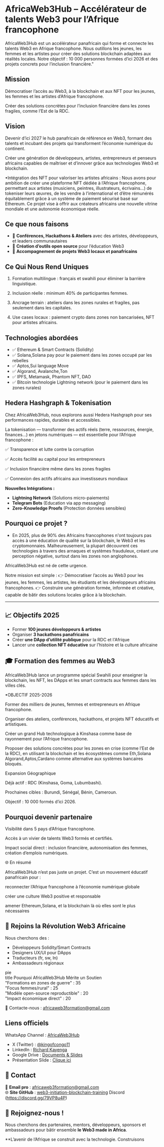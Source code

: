 # AfricaWeb3Hub – Accélérateur de talents Web3 pour l’Afrique francophone

 AfricaWeb3Hub est un accélérateur panafricain qui forme et connecte les talents Web3 en Afrique francophone. Nous outillons les jeunes, les femmes et les artistes pour créer des solutions blockchain adaptées aux réalités locales. Notre objectif : 10 000 personnes formées d’ici 2026 et des projets concrets pour l’inclusion financière."

##  Mission

Démocratiser l’accès au Web3, à la blockchain et aux NFT pour les jeunes, les femmes et les artistes d’Afrique francophone.

Créer des solutions concrètes pour l’inclusion financière dans les zones fragiles, comme l’Est de la RDC.

##  Vision

Devenir d’ici 2027 le hub panafricain de référence en Web3, formant des talents et incubant des projets qui transforment l’économie numérique du continent.

Créer une génération de développeurs, artistes, entrepreneurs et penseurs africains capables de maîtriser et d’innover grâce aux technologies Web3 et blockchain.

•Intégration des NFT pour valoriser les artistes africains :
Nous avons pour ambition de créer une plateforme NFT dédiée à l’Afrique francophone, permettant aux artistes (musiciens, peintres, illustrateurs, écrivains…) de tokeniser leurs œuvres, de les vendre à l’international et d’être rémunérés équitablement grâce à un système de paiement sécurisé basé sur Ethereum.
Ce projet vise à offrir aux créateurs africains une nouvelle vitrine mondiale et une autonomie économique réelle.


##  Ce que nous faisons


- 🔹 **Conférences, Hackathons & Ateliers** avec des artistes, développeurs, et leaders communautaires
- 🔹 **Création d’outils open source** pour l’éducation Web3
- 🔹 **Accompagnement de projets Web3 locaux et panafricains**


## Ce Qui Nous Rend Uniques

1. Formation multilingue : français et swahili pour éliminer la barrière linguistique.


2. Inclusion réelle : minimum 40% de participantes femmes.


3. Ancrage terrain : ateliers dans les zones rurales et fragiles, pas seulement dans les capitales.


4. Use cases locaux : paiement crypto dans zones non bancarisées, NFT pour artistes africains.


##  Technologies abordées

- ✅ Ethereum & Smart Contracts (Solidity)
- ✅ Solana,Solana pay pour le paiement dans les zones occupé par les rebelles 
- ✅ Aptos,Sui language Move 
- ✅ Algorand, Avalanche,Ton 
- ✅ IPFS, Metamask, Phantom NFT, DAO
- ✅ Bitcoin technologie Lightning network (pour le paiement dans les zones rurales)

##  Hedera Hashgraph & Tokenisation

Chez AfricaWeb3Hub, nous explorons aussi Hedera Hashgraph pour ses performances rapides, durables et accessibles.

La tokenisation — transformer des actifs réels (terre, ressources, énergie, finances…) en jetons numériques — est essentielle pour l’Afrique francophone :

✅ Transparence et lutte contre la corruption

✅ Accès facilité au capital pour les entrepreneurs

✅ Inclusion financière même dans les zones fragiles

✅ Connexion des actifs africains aux investisseurs mondiaux

**Nouvelles Intégrations :**
-  **Lightning Network** (Solutions micro-paiements)
-  **Telegram Bots** (Education via app messaging)
-  **Zero-Knowledge Proofs** (Protection données sensibles)

##  Pourquoi ce projet ?

-  En 2025, plus de 90% des Africains francophones n'ont toujours pas accès à une éducation de qualité sur la blockchain, le Web3 et les cryptomonnaies. Malheureusement, la plupart découvrent ces technologies à travers des arnaques et systèmes frauduleux, créant une perception négative, surtout dans les zones non anglophones.

AfricaWeb3Hub est né de cette urgence.

Notre mission est simple :
👉 Démocratiser l’accès au Web3 pour les jeunes, les femmes, les artistes, les étudiants et les développeurs africains francophones.
👉 Construire une génération formée, informée et créative, capable de bâtir des solutions locales grâce à la blockchain.

---

## 📈 Objectifs 2025

- Former **100 jeunes développeurs & artistes**
- Organiser **3 hackathons panafricains**
- Créer **une DApp d’utilité publique** pour la RDC et l'Afrique 
- Lancer une **collection NFT éducative** sur l’histoire et la culture africaine


<section id="women">
  <h2>🎓 Formation des femmes au Web3</h2>
  <p>AfricaWeb3Hub lance un programme spécial Swahili pour enseigner la blockchain, les NFT, les DApps et les smart contracts aux femmes dans les villes clés.</p>
 

•OBJECTIF 2025-2026

Former des milliers de jeunes, femmes et entrepreneurs en Afrique francophone.

Organiser des ateliers, conférences, hackathons, et projets NFT éducatifs et artistiques.

Créer un grand Hub technologique à Kinshasa comme base de rayonnement pour l’Afrique francophone.

Proposer des solutions concrètes pour les zones en crise (comme l’Est de la RDC), en utilisant la blockchain et les écosystèmes comme Eth,Solana Algorand,Aptos,Cardano comme alternative aux systèmes bancaires bloqués.

Expansion Géographique

Déjà actif : RDC (Kinshasa, Goma, Lubumbashi).

Prochaines cibles : Burundi, Sénégal, Bénin, Cameroun.

Objectif : 10 000 formés d’ici 2026.

## Pourquoi devenir partenaire

Visibilité dans 5 pays d’Afrique francophone.

Accès à un vivier de talents Web3 formés et certifiés.

Impact social direct : inclusion financière, autonomisation des femmes, création d’emplois numériques.


🌐 En résumé

AfricaWeb3Hub n’est pas juste un projet.
C’est un mouvement éducatif panafricain pour :

reconnecter l’Afrique francophone à l’économie numérique globale

créer une culture Web3 positive et responsable

amener Ethereum,Solana, et la blockchain là où elles sont le plus nécessaires

## 🤝 Rejoins la Révolution Web3 Africaine

Nous cherchons des :
- Développeurs Solidity/Smart Contracts
- Designers UX/UI pour DApps
- Traducteurs (fr, sw, ln)
- Ambassadeurs régionaux

pie  
    title Pourquoi AfricaWeb3Hub Mérite un Soutien  
    "Formations en zones de guerre" : 35  
    "Focus femmes/rural" : 25  
    "Modèle open-source reproductible" : 20  
    "Impact économique direct" : 20  

📩 Contacte-nous : africaweb3formation@gmail.com
##  Liens officiels

WhatsApp Channel : [AfricaWeb3Hub](https://whatsapp.com/channel/0029VbAlF1b4NVifro5AMV3b)  
- X (Twitter) : [@kingofcongo11](https://twitter.com/kingofcongo11)  
- LinkedIn : [Richard Kayenga](https://www.linkedin.com/in/richard-kayenga-884a69b8)  
- Google Drive : [Documents & Slides](https://drive.google.com/drive/folders/1Txfh4MqodvES3CYhgFQJnRMl5M_BRlxe)  
- Présentation Slide : [Clique ici](https://docs.google.com/presentation/d/1Pe4A_XbUQuyTeikiRfDRqpLO3ADclTkNcyAdTEhs4tM/edit?usp=drivesdk)



## 👥 Contact

📧 **Email pro** : africaweb3formation@gmail.com  
🌐 **Site GitHub** : [web3-initiation-blockchain-training](https://github.com/Prince2993/web3-initiation-blockchain-training)
Discord (https://discord.gg/79VP8u4P)
## 🤝 Rejoignez-nous !

Nous cherchons des partenaires, mentors, développeurs, sponsors et ambassadeurs pour bâtir ensemble **le Web3 made in Africa**.

**L’avenir de l’Afrique se construit avec la technologie. Construisons
